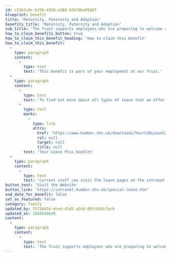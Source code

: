 ```yaml
---
id: c53b1c0c-b798-4358-a386-93bf9ba9560f
blueprint: benefit
title: 'Maternity, Paternity and Adoption'
benefits_title: 'Maternity, Paternity and Adoption'
sub_title: 'The Trust supports employees who are preparing to welcome a new addition to their families.'
how_to_claim_benefits_button: true
how_to_claim_this_benefit_heading: 'How to claim this benefit'
how_to_claim_this_benefit:
  -
    type: paragraph
    content:
      -
        type: text
        text: 'This benefit is part of your employment at our Trust.'
  -
    type: paragraph
    content:
      -
        type: text
        text: 'To find out more about all types of leave that we offer read the '
      -
        type: text
        marks:
          -
            type: link
            attrs:
              href: 'https://www.humber.nhs.uk/downloads/Your%20Leave%20Plus/Your_Leave_Plus_Policy_Booklet.pdf'
              rel: null
              target: null
              title: null
        text: 'Your Leave Plus booklet'
  -
    type: paragraph
    content:
      -
        type: text
        text: 'Current staff can visit the leave pages on the intranet.'
button_text: 'Visit the Website'
button_link: 'https://intranet.humber.nhs.uk/special-leave.htm'
end_date_for_benefit: false
set_as_featured: false
category: family
updated_by: f5726654-dced-41d5-a2d4-80fc8ddc7ecb
updated_at: 1685696649
content:
  -
    type: paragraph
    content:
      -
        type: text
        text: 'The Trust supports employees who are preparing to welcome a new addition to their families by offering generous Maternity, Paternity and Adoption Leave and pay. Your entitlement depends on the amount of NHS continuous service, as detailed in the Leave Policy.'
---
```

